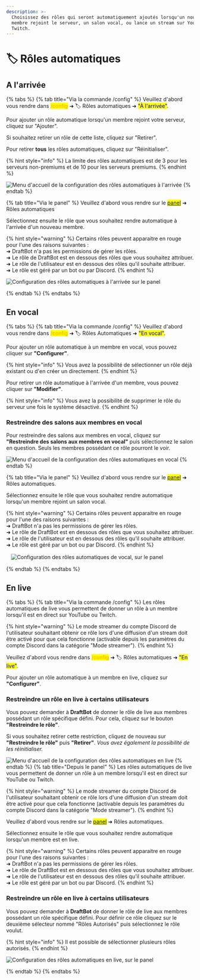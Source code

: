 ```yaml
---
description: >-
  Choisissez des rôles qui seront automatiquement ajoutés lorsqu'un nouveau
  membre rejoint le serveur, un salon vocal, ou lance un stream sur YouTube ou
  Twitch.
---
```


# 🏷 Rôles automatiques

## A l'arrivée

{% tabs %}
{% tab title="Via la commande /config" %}
Veuillez d'abord vous rendre dans <mark style="color:orange;">/config</mark> ➜ 🏷️ Rôles automatiques ➜ <mark style="color:blue;">"À l'arrivée"</mark>.

Pour ajouter un rôle automatique lorsqu'un membre rejoint votre serveur, cliquez sur "Ajouter".

Si souhaitez retirer un rôle de cette liste, cliquez sur "Retirer".

Pour retirer **tous** les rôles automatiques, cliquez sur "Réinitialiser".

{% hint style="info" %}
La limite des rôles automatiques est de 3 pour les serveurs non-premiums et de 10 pour les serveurs premiums.
{% endhint %}

![Menu d'accueil de la configuration des rôles automatiques à l'arrivée](../.gitbook/assets/autorole/join.png)
{% endtab %}

{% tab title="Via le panel" %}
Veuillez d'abord vous rendre sur le <mark style="color:blue;">[panel](https://draftbot.fr/dashboard/user/)</mark> ➜ Rôles automatiques

Sélectionnez ensuite le rôle que vous souhaitez rendre automatique à l'arrivée d'un nouveau membre.

{% hint style="warning" %}
Certains rôles peuvent apparaitre en rouge pour l'une des raisons suivantes :\
➜ DraftBot n'a pas les permissions de gérer les rôles.\
➜ Le rôle de DraftBot est en dessous des rôles que vous souhaitez attribuer.\
➜ Le rôle de l'utilisateur est en dessous des rôles qu'il souhaite attribuer.\
➜ Le rôle est géré par un bot ou par Discord.
{% endhint %}

![Configuration des rôles automatiques à l'arrivée sur le panel](../.gitbook/assets/autorole/dashboard_join.png)

{% endtab %}
{% endtabs %}

## En vocal

{% tabs %}
{% tab title="Via la commande /config" %}
Veuillez d'abord vous rendre dans <mark style="color:orange;">/config</mark> ➜ 🏷️ Rôles Automatiques ➜ <mark style="color:blue;">"En vocal"</mark>.

Pour ajouter un rôle automatique à un membre en vocal, vous pouvez cliquer sur **"Configurer"**.

{% hint style="info" %}
Vous avez la possibilité de sélectionner un rôle déjà existant ou d'en créer un directement.
{% endhint %}

Pour retirer un rôle automatique à l'arrivée d'un membre, vous pouvez cliquer sur **"Modifier"**.

{% hint style="info" %}
 Vous avez la possibilité de supprimer le rôle du serveur une fois le système désactivé.
{% endhint %}

### Restreindre des salons aux membres en vocal

Pour restreindre des salons aux membres en vocal, cliquez sur **"Restreindre des salons aux membres en vocal"** puis sélectionnez le salon en question. Seuls les membres possédant ce rôle pourront le voir.

![Menu d'accueil de la configuration des rôles automatiques en vocal](../.gitbook/assets/autorole/voice.png)
{% endtab %}

{% tab title="Via le panel" %}
Veuillez d'abord vous rendre sur le <mark style="color:blue;">[panel](https://draftbot.fr/dashboard/user/)</mark> ➜ Rôles automatiques.

Sélectionnez ensuite le rôle que vous souhaitez rendre automatique lorsqu'un membre rejoint un salon vocal.

{% hint style="warning" %}
Certains rôles peuvent apparaitre en rouge pour l'une des raisons suivantes :\
➜ DraftBot n'a pas les permissions de gérer les rôles.\
➜ Le rôle de DraftBot est en dessous des rôles que vous souhaitez attribuer.\
➜ Le rôle de l'utilisateur est en dessous des rôles qu'il souhaite attribuer.\
➜ Le rôle est géré par un bot ou par Discord.
{% endhint %}

ㅤ![Configuration des rôles automatiques de vocal, sur le panel](../.gitbook/assets/autorole/dashboard_voice.png)

{% endtab %}
{% endtabs %}

## En live

{% tabs %}
{% tab title="Via la commande /config" %}
Les rôles automatiques de live vous permettent de donner un rôle à un membre lorsqu'il est en direct sur YouTube ou Twitch. 

{% hint style="warning" %}
Le mode streamer du compte Discord de l'utilisateur souhaitant obtenir ce rôle lors d'une diffusion d'un stream doit être activé pour que cela fonctionne (activable depuis les paramètres du compte Discord dans la catégorie "Mode streamer").
{% endhint %}

Veuillez d'abord vous rendre dans <mark style="color:orange;">/config</mark> ➜ 🏷️ Rôles automatiques ➜ <mark style="color:blue;">"En live"</mark>.

Pour ajouter un rôle automatique à un membre en live, cliquez sur **"Configurer"**.

### Restreindre un rôle en live à certains utilisateurs

Vous pouvez demander à **DraftBot** de donner le rôle de live aux membres possédant un rôle spécifique défini. Pour cela, cliquez sur le bouton **"Restreindre le rôle"**.

Si vous souhaitez retirer cette restriction, cliquez de nouveau sur **"Restreindre le rôle"** puis **"Retirer"**. _Vous avez également la possibilité de les réinitialiser._

![Menu d'accueil de la configuration des rôles automatiques en live](../.gitbook/assets/autorole/live.png)
{% endtab %}
{% tab title="Depuis le panel" %}
Les rôles automatiques de live vous permettent de donner un rôle à un membre lorsqu'il est en direct sur YouTube ou Twitch. 

{% hint style="warning" %}
Le mode streamer du compte Discord de l'utilisateur souhaitant obtenir ce rôle lors d'une diffusion d'un stream doit être activé pour que cela fonctionne (activable depuis les paramètres du compte Discord dans la catégorie "Mode streamer").
{% endhint %}

Veuillez d'abord vous rendre sur le <mark style="color:blue;">[panel](https://draftbot.fr/dashboard/user/)</mark> ➜ Rôles automatiques.

Sélectionnez ensuite le rôle que vous souhaitez rendre automatique lorsqu'un membre est en live.

{% hint style="warning" %}
Certains rôles peuvent apparaitre en rouge pour l'une des raisons suivantes :\
➜ DraftBot n'a pas les permissions de gérer les rôles.\
➜ Le rôle de DraftBot est en dessous des rôles que vous souhaitez attribuer.\
➜ Le rôle de l'utilisateur est en dessous des rôles qu'il souhaite attribuer.\
➜ Le rôle est géré par un bot ou par Discord.
{% endhint %}

### Restreindre un rôle en live à certains utilisateurs

Vous pouvez demander à **DraftBot** de donner le rôle de live aux membres possédant un rôle spécifique défini. Pour définir ce rôle cliquez sur le deuxième sélecteur nommé "Rôles Autorisés" puis sélectionnez le rôle voulut.

{% hint style="info" %}
Il est possible de sélectionner plusieurs rôles autorisés.
{% endhint %}

![Configuration des rôles automatiques en live, sur le panel](../.gitbook/assets/autorole/dashboard_live.png)

{% endtab %}
{% endtabs %}